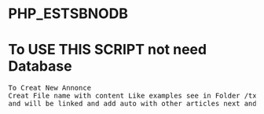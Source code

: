 # PHP_ESTSBNODB
# To USE THIS SCRIPT not need Database
<pre>
To Creat New Annonce
Creat File name with content Like examples see in Folder /txt
and will be linked and add auto with other articles next and back button and index last new Annonce and list articles...
